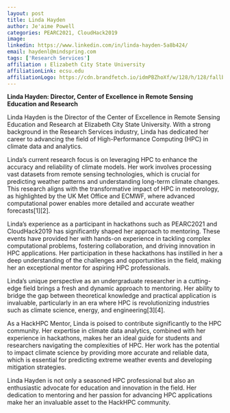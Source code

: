 ```yaml
---
layout: post
title: Linda Hayden
author: Je'aime Powell
categories: PEARC2021, CloudHack2019
image: 
linkedin: https://www.linkedin.com/in/linda-hayden-5a8b424/
email: haydenl@mindspring.com
tags: ['Research Services']
affiliation : Elizabeth City State University 
affiliationLink: ecsu.edu
affiliationLogo: https://cdn.brandfetch.io/idmPBZhoXf/w/128/h/128/fallback/lettermark/icon.webp?c=1ax1736898710950bfumLaCV7mk-Zv1i7I                      
---
```


**Linda Hayden: Director, Center of Excellence in Remote Sensing Education and Research**
 
 Linda Hayden is the Director of the Center of Excellence in Remote Sensing Education and Research at Elizabeth City State University. With a strong background in the Research Services industry, Linda has dedicated her career to advancing the field of High-Performance Computing (HPC) in climate data and analytics.
 
 Linda’s current research focus is on leveraging HPC to enhance the accuracy and reliability of climate models. Her work involves processing vast datasets from remote sensing technologies, which is crucial for predicting weather patterns and understanding long-term climate changes. This research aligns with the transformative impact of HPC in meteorology, as highlighted by the UK Met Office and ECMWF, where advanced computational power enables more detailed and accurate weather forecasts[1][2].
 
 Linda’s experience as a participant in hackathons such as PEARC2021 and CloudHack2019 has significantly shaped her approach to mentoring. These events have provided her with hands-on experience in tackling complex computational problems, fostering collaboration, and driving innovation in HPC applications. Her participation in these hackathons has instilled in her a deep understanding of the challenges and opportunities in the field, making her an exceptional mentor for aspiring HPC professionals.
 
 Linda’s unique perspective as an undergraduate researcher in a cutting-edge field brings a fresh and dynamic approach to mentoring. Her ability to bridge the gap between theoretical knowledge and practical application is invaluable, particularly in an era where HPC is revolutionizing industries such as climate science, energy, and engineering[3][4].
 
 As a HackHPC Mentor, Linda is poised to contribute significantly to the HPC community. Her expertise in climate data analytics, combined with her experience in hackathons, makes her an ideal guide for students and researchers navigating the complexities of HPC. Her work has the potential to impact climate science by providing more accurate and reliable data, which is essential for predicting extreme weather events and developing mitigation strategies.
 
 Linda Hayden is not only a seasoned HPC professional but also an enthusiastic advocate for education and innovation in the field. Her dedication to mentoring and her passion for advancing HPC applications make her an invaluable asset to the HackHPC community.  
                    
